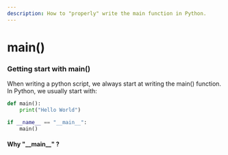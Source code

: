 ```yaml
---
description: How to "properly" write the main function in Python.
---
```


# main\(\)

### Getting start with main\(\)

When writing a python script, we always start at writing the main\(\) function. In Python, we usually start with:

```python
def main():
    print("Hello World")

if __name__ == "__main__":
    main()
```

#### Why "\_\_main\_\_" ?

